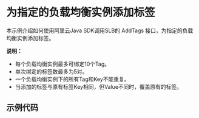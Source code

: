 # 为指定的负载均衡实例添加标签

本示例介绍如何使用阿里云Java SDK调用SLB的 AddTags 接口，为指定的负载均衡实例添加标签。

**说明：**
* 每个负载均衡实例最多可绑定10个Tag。
* 单次绑定的标签数最多为5对。
* 一个负载均衡实例下的所有Tag和Key不能重复。
* 当添加的标签与原有标签Key相同，但Value不同时，覆盖原有的标签。

## 示例代码

```

```